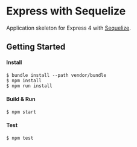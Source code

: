 # Express with Sequelize
Application skeleton for Express 4 with [Sequelize](http://docs.sequelizejs.com/en/latest/).

## Getting Started
#### Install
```
$ bundle install --path vendor/bundle
$ npm install
$ npm run install
```

#### Build & Run
```
$ npm start
```

#### Test
```
$ npm test
```

